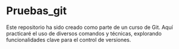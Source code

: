 # Pruebas_git
Este repositorio ha sido creado como parte de un curso de Git. Aquí practicaré el uso de diversos comandos y técnicas, explorando funcionalidades clave para el control de versiones.
